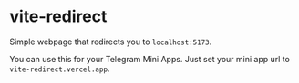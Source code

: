 # vite-redirect

Simple webpage that redirects you to `localhost:5173`.

You can use this for your Telegram Mini Apps. Just set your mini app url to `vite-redirect.vercel.app`.

